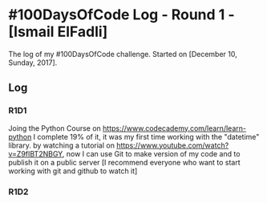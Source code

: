 # #100DaysOfCode Log - Round 1 - [Ismail ElFadli]

The log of my #100DaysOfCode challenge. Started on [December 10, Sunday, 2017].

## Log

### R1D1 
Joing the Python Course on https://www.codecademy.com/learn/learn-python I complete 19% of it, it was my first time working with the "datetime" library.
by watching a tutorial on https://www.youtube.com/watch?v=Z9fIBT2NBGY, now I can use Git to make version of my code and to publish it on a public server [I recommend everyone who want to start working with git and github to watch it]

### R1D2
